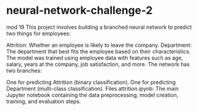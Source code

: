 # neural-network-challenge-2
mod 19
This project involves building a branched neural network to predict two things for employees:

Attrition: Whether an employee is likely to leave the company.
Department: The department that best fits the employee based on their characteristics.
The model was trained using employee data with features such as age, salary, years at the company, job satisfaction, and more. The network has two branches:

One for predicting Attrition (binary classification).
One for predicting Department (multi-class classification).
Files
attrition.ipynb: The main Jupyter notebook containing the data preprocessing, model creation, training, and evaluation steps.
